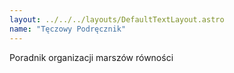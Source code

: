 ```yaml
---
layout: ../../../layouts/DefaultTextLayout.astro
name: "Tęczowy Podręcznik"
---
```


Poradnik organizacji marszów równości
